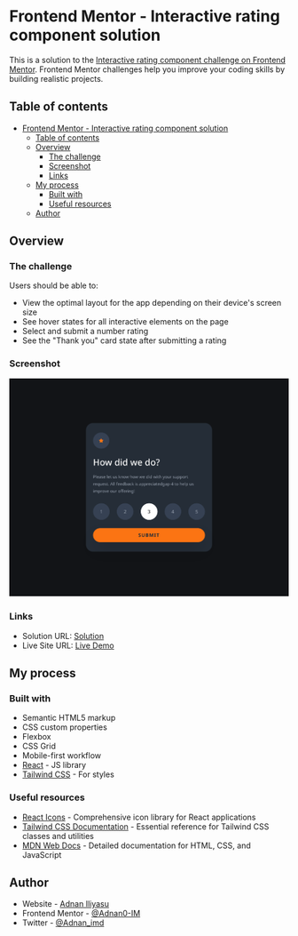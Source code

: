 # Frontend Mentor - Interactive rating component solution

This is a solution to the [Interactive rating component challenge on Frontend Mentor](https://www.frontendmentor.io/challenges/interactive-rating-component-koxpeBUmI). Frontend Mentor challenges help you improve your coding skills by building realistic projects. 

## Table of contents

- [Frontend Mentor - Interactive rating component solution](#frontend-mentor---interactive-rating-component-solution)
  - [Table of contents](#table-of-contents)
  - [Overview](#overview)
    - [The challenge](#the-challenge)
    - [Screenshot](#screenshot)
    - [Links](#links)
  - [My process](#my-process)
    - [Built with](#built-with)
    - [Useful resources](#useful-resources)
  - [Author](#author)


## Overview

### The challenge

Users should be able to:

- View the optimal layout for the app depending on their device's screen size
- See hover states for all interactive elements on the page
- Select and submit a number rating
- See the "Thank you" card state after submitting a rating

### Screenshot

![](./src/assets/desktop.png)

### Links

- Solution URL: [Solution](https://github.com/Adnan0-IM/Interactive-rating-component)
- Live Site URL: [Live Demo](https://interactive-ratin-component.netlify.app/)

## My process

### Built with

- Semantic HTML5 markup
- CSS custom properties
- Flexbox
- CSS Grid
- Mobile-first workflow
- [React](https://reactjs.org/) - JS library
- [Tailwind CSS](https://tailwindcss.com/) - For styles



### Useful resources

- [React Icons](https://react-icons.github.io/react-icons/) - Comprehensive icon library for React applications
- [Tailwind CSS Documentation](https://tailwindcss.com/docs) - Essential reference for Tailwind CSS classes and utilities
- [MDN Web Docs](https://developer.mozilla.org/) - Detailed documentation for HTML, CSS, and JavaScript

## Author

- Website - [Adnan Iliyasu](https://adnan0-im.github.io/Frontend-Basics-Portfolio/)
- Frontend Mentor - [@Adnan0-IM](https://www.frontendmentor.io/profile/Adnan0-IM)
- Twitter - [@Adnan_imd](https://www.twitter.com/Adnan_imd)

